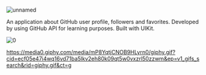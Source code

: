 ### 

![unnamed](https://github.com/DDilbilir0700/GHFollowers/assets/136610570/17fc9f3e-b9a3-4e29-a21d-788f81311f5c)

An application about GitHub user profile, followers and favorites. Developed by using GitHub API for learning purposes. Built with UIKit.

![0](https://github.com/DDilbilir0700/GHFollowers/assets/136610570/91d922d4-9463-477e-a747-663e3e33c727)

https://media0.giphy.com/media/mP8YqtjCNOB9HLyrn0/giphy.gif?cid=ecf05e47i4wq16vd71ba5lkv2eh80k09qt5w0vxzrl50zzwm&ep=v1_gifs_search&rid=giphy.gif&ct=g
